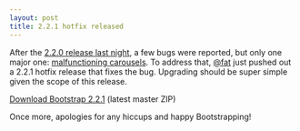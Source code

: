 ```yaml
---
layout: post
title: 2.2.1 hotfix released
---
```


After the [2.2.0 release last night](/2012/10/29/bootstrap-2-2-0-released/), a few bugs were reported, but only one major one: [malfunctioning carousels](https://twitter.com/twbootstrap/status/263327129905811459). To address that, [@fat](https://twitter.com/fat) just pushed out a 2.2.1 hotfix release that fixes the bug. Upgrading should be super simple given the scope of this release.

<a class="btn-link" href="https://github.com/twbs/bootstrap/zipball/master">Download Bootstrap 2.2.1</a> <span class="muted">(latest master ZIP)</span>

Once more, apologies for any hiccups and happy Bootstrapping!
